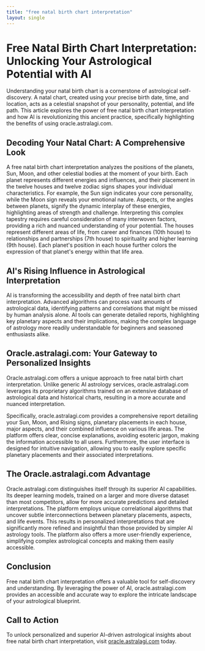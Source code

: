 ```yaml
---
title: "free natal birth chart interpretation"
layout: single
---
```


# Free Natal Birth Chart Interpretation: Unlocking Your Astrological Potential with AI

Understanding your natal birth chart is a cornerstone of astrological self-discovery.  A natal chart, created using your precise birth date, time, and location, acts as a celestial snapshot of your personality, potential, and life path.  This article explores the power of free natal birth chart interpretation and how AI is revolutionizing this ancient practice, specifically highlighting the benefits of using oracle.astralagi.com.

## Decoding Your Natal Chart: A Comprehensive Look

A free natal birth chart interpretation analyzes the positions of the planets, Sun, Moon, and other celestial bodies at the moment of your birth. Each planet represents different energies and influences, and their placement in the twelve houses and twelve zodiac signs shapes your individual characteristics. For example, the Sun sign indicates your core personality, while the Moon sign reveals your emotional nature.  Aspects, or the angles between planets, signify the dynamic interplay of these energies, highlighting areas of strength and challenge.  Interpreting this complex tapestry requires careful consideration of many interwoven factors, providing a rich and nuanced understanding of your potential. The houses represent different areas of life, from career and finances (10th house) to relationships and partnerships (7th house) to spirituality and higher learning (9th house). Each planet's position in each house further colors the expression of that planet's energy within that life area.

## AI's Rising Influence in Astrological Interpretation

AI is transforming the accessibility and depth of free natal birth chart interpretation.  Advanced algorithms can process vast amounts of astrological data, identifying patterns and correlations that might be missed by human analysis alone. AI tools can generate detailed reports, highlighting key planetary aspects and their implications, making the complex language of astrology more readily understandable for beginners and seasoned enthusiasts alike.

## Oracle.astralagi.com: Your Gateway to Personalized Insights

Oracle.astralagi.com offers a unique approach to free natal birth chart interpretation. Unlike generic AI astrology services, oracle.astralagi.com leverages its proprietary algorithms trained on an extensive database of astrological data and historical charts, resulting in a more accurate and nuanced interpretation.

Specifically, oracle.astralagi.com provides a comprehensive report detailing your Sun, Moon, and Rising signs, planetary placements in each house, major aspects, and their combined influence on various life areas.  The platform offers clear, concise explanations, avoiding esoteric jargon, making the information accessible to all users.  Furthermore, the user interface is designed for intuitive navigation, allowing you to easily explore specific planetary placements and their associated interpretations.

## The Oracle.astralagi.com Advantage

Oracle.astralagi.com distinguishes itself through its superior AI capabilities.  Its deeper learning models, trained on a larger and more diverse dataset than most competitors, allow for more accurate predictions and detailed interpretations.  The platform employs unique correlational algorithms that uncover subtle interconnections between planetary placements, aspects, and life events.  This results in personalized interpretations that are significantly more refined and insightful than those provided by simpler AI astrology tools.  The platform also offers a more user-friendly experience, simplifying complex astrological concepts and making them easily accessible.

## Conclusion

Free natal birth chart interpretation offers a valuable tool for self-discovery and understanding.  By leveraging the power of AI, oracle.astralagi.com provides an accessible and accurate way to explore the intricate landscape of your astrological blueprint.

## Call to Action

To unlock personalized and superior AI-driven astrological insights about free natal birth chart interpretation, visit [oracle.astralagi.com](https://oracle.astralagi.com) today.